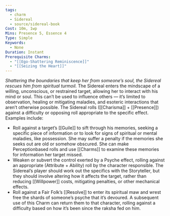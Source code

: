 ```yaml
---
tags:
  - charm
  - Sidereal
  - source/sidereal-book
Cost: 10m, 1wp
Mins: Presence 5, Essence 4
Type: Simple
Keywords:
  - None
Duration: Instant
Prerequisite Charms:
  - "[[Ego-Shattering Reminiscence]]"
  - "[[Seizing the Heart]]"
---
```

*Shattering the boundaries that keep her from someone’s soul, the Sidereal rescues him from spiritual turmoil.*
The Sidereal enters the mindscape of a willing, unconscious, or restrained target, allowing her to interact with his mind or soul. This can’t be used to influence others — it’s limited to observation, healing or mitigating maladies, and esoteric interactions that aren’t otherwise possible. The Sidereal rolls ([[Charisma]] + [[Presence]]) against a difficulty or opposing roll appropriate to the specific effect. Examples include: 
- Roll against a target’s [[Guile]] to sift through his memories, seeking a specific piece of information or to look for signs of spiritual or mental maladies, like possession. She may suffer a penalty if the memories she seeks out are old or somehow obscured. She can make Perceptionbased rolls and use [[Charms]] to examine these memories for information her target missed. 
- Weaken or subvert the control exerted by a Psyche effect, rolling against an appropriate (Attribute + Ability) roll by the character responsible. The Sidereal’s player should work out the specifics with the Storyteller, but they should involve altering how it affects the target, rather than reducing [[Willpower]] costs, mitigating penalties, or other mechanical effects. 
- Roll against a Fair Folk’s [[Resolve]] to enter its spiritual maw and wrest free the shards of someone’s psyche that it’s devoured. A subsequent use of this Charm can return them to that character, rolling against a difficulty based on how it’s been since the raksha fed on him.